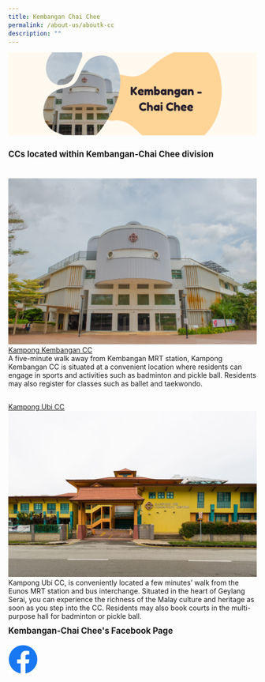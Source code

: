 ```yaml
---
title: Kembangan Chai Chee
permalink: /about-us/aboutk-cc
description: ""
---
```

![](/images/Banners/About%20K-CC.png)

<div>
	<p style=" font-size:120%; margin-top: 0px; line-height:1.35; padding:10px 0 20px 0"><b>CCs located within Kembangan-Chai Chee division</b></p>
</div>

<div> <img src="/images/About Us/Kembangan Chai Chee/Kampong Kembangan CC.jpg"> </div>
	<u>Kampong Kembangan CC</u>


<div style="padding:0 0 30px 0">A five-minute walk away from Kembangan MRT station, Kampong Kembangan CC is situated at a convenient location where residents can engage in sports and activities such as badminton and pickle ball. Residents may also register for classes such as ballet and taekwondo.</div>
	<u>Kampong Ubi CC</u>
<div> <img src="/images/About Us/Kembangan Chai Chee/Kampong Ubi CC.jpeg"> </div>
<div>Kampong Ubi CC, is conveniently located a few minutes’ walk from the Eunos MRT station and bus interchange. Situated in the heart of Geylang Serai, you can experience the richness of the Malay culture and heritage as soon as you step into the CC. Residents may also book courts in the multi-purpose hall for badminton or pickle ball.</div>

<div>
	<p style=" font-size:120%; margin-top: 0px; line-height:1.35; padding:10px 0 0 0"><b>Kembangan-Chai Chee's Facebook Page</b></p>
</div>


<div style="padding:0 0 100px 0">
		<a href="https://www.facebook.com/KembanganChaiChee" style="display:block;"><img src="/images/Logos/f_logo_RGB-Blue_100.png" style="max-width:60px; max-height:60px; float:left;"></a>
</div>